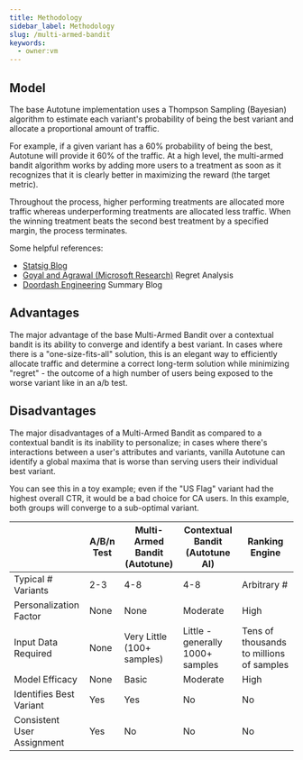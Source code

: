 ```yaml
---
title: Methodology
sidebar_label: Methodology
slug: /multi-armed-bandit
keywords:
  - owner:vm
---
```


## Model

The base Autotune implementation uses a Thompson Sampling (Bayesian) algorithm to estimate each variant's probability of being the best variant and allocate a proportional amount of traffic.

For example, if a given variant has a 60% probability of being the best, Autotune will provide it 60% of the traffic. At a high level, the multi-armed bandit algorithm works by adding more users to a treatment as soon as it recognizes that it is clearly better in maximizing the reward (the target metric).

Throughout the process, higher performing treatments are allocated more traffic whereas underperforming treatments are allocated less traffic. When the winning treatment beats the second best treatment by a specified margin, the process terminates.

Some helpful references:

- [Statsig Blog](https://www.statsig.com/blog/introducing-autotune)
- [Goyal and Agrawal (Microsoft Research)](https://proceedings.mlr.press/v23/agrawal12/agrawal12.pdf) Regret Analysis
- [Doordash Engineering](https://doordash.engineering/2022/03/15/using-a-multi-armed-bandit-with-thompson-sampling-to-identify-responsive-dashers/) Summary Blog

## Advantages

The major advantage of the base Multi-Armed Bandit over a contextual bandit is its ability to converge and identify a best variant. In cases where there is a "one-size-fits-all" solution, this is an elegant way to efficiently allocate traffic and determine a correct long-term solution while minimizing "regret" - the outcome of a high number of users being exposed to the worse variant like in an a/b test.

## Disadvantages

The major disadvantages of a Multi-Armed Bandit as compared to a contextual bandit is its inability to personalize; in cases where there's interactions between a user's attributes and variants, vanilla Autotune can identify a global maxima that is worse than serving users their individual best variant.

You can see this in a toy example; even if the "US Flag" variant had the highest overall CTR, it would be a bad choice for CA users. In this example, both groups will converge to a sub-optimal variant.

|                            | A/B/n Test | Multi-Armed Bandit (Autotune) | Contextual Bandit (Autotune AI)  | Ranking Engine                           |
| -------------------------- | ---------- | ----------------------------- | -------------------------------- | ---------------------------------------- |
| Typical # Variants         | 2-3        | 4-8                           | 4-8                              | Arbitrary #                              |
| Personalization Factor     | None       | None                          | Moderate                         | High                                     |
| Input Data Required        | None       | Very Little (100+ samples)    | Little - generally 1000+ samples | Tens of thousands to millions of samples |
| Model Efficacy             | None       | Basic                         | Moderate                         | High                                     |
| Identifies Best Variant    | Yes        | Yes                           | No                               | No                                       |
| Consistent User Assignment | Yes        | No                            | No                               | No                                       |
